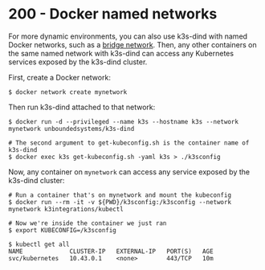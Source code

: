 # 200 - Docker named networks

For more dynamic environments, you can also use k3s-dind with named Docker networks, such as a [bridge network](https://docs.docker.com/network/bridge/). Then, any other containers on the same named network with k3s-dind can access any Kubernetes services exposed by the k3s-dind cluster.

First, create a Docker network:

```
$ docker network create mynetwork
```

Then run k3s-dind attached to that network:

```
$ docker run -d --privileged --name k3s --hostname k3s --network mynetwork unboundedsystems/k3s-dind

# The second argument to get-kubeconfig.sh is the container name of k3s-dind
$ docker exec k3s get-kubeconfig.sh -yaml k3s > ./k3sconfig
```

Now, any container on ```mynetwork``` can access any service exposed by the k3s-dind cluster:

```
# Run a container that's on mynetwork and mount the kubeconfig
$ docker run --rm -it -v ${PWD}/k3sconfig:/k3sconfig --network mynetwork k3integrations/kubectl

# Now we're inside the container we just ran
$ export KUBECONFIG=/k3sconfig

$ kubectl get all
NAME             CLUSTER-IP   EXTERNAL-IP   PORT(S)   AGE
svc/kubernetes   10.43.0.1    <none>        443/TCP   10m
```
